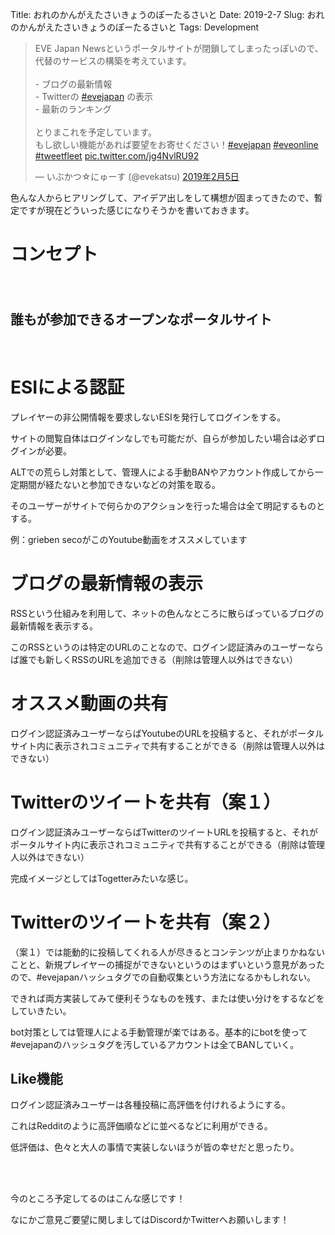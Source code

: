 Title: おれのかんがえたさいきょうのぽーたるさいと
Date: 2019-2-7
Slug: おれのかんがえたさいきょうのぽーたるさいと
Tags: Development


<blockquote class="twitter-tweet" data-lang="ja"><p lang="ja" dir="ltr">EVE Japan Newsというポータルサイトが閉鎖してしまったっぽいので、代替のサービスの構築を考えています。<br><br>- ブログの最新情報<br>- Twitterの <a href="https://twitter.com/hashtag/evejapan?src=hash&amp;ref_src=twsrc%5Etfw">#evejapan</a> の表示<br>- 最新のランキング<br><br>とりまこれを予定しています。<br>もし欲しい機能があれば要望をお寄せください！<a href="https://twitter.com/hashtag/evejapan?src=hash&amp;ref_src=twsrc%5Etfw">#evejapan</a> <a href="https://twitter.com/hashtag/eveonline?src=hash&amp;ref_src=twsrc%5Etfw">#eveonline</a> <a href="https://twitter.com/hashtag/tweetfleet?src=hash&amp;ref_src=twsrc%5Etfw">#tweetfleet</a> <a href="https://t.co/jg4NvlRU92">pic.twitter.com/jg4NvlRU92</a></p>&mdash; いぶかつ☆にゅーす (@evekatsu) <a href="https://twitter.com/evekatsu/status/1092793376154574860?ref_src=twsrc%5Etfw">2019年2月5日</a></blockquote>
<script async src="https://platform.twitter.com/widgets.js" charset="utf-8"></script>


色んな人からヒアリングして、アイデア出しをして構想が固まってきたので、暫定ですが現在どういった感じになりそうかを書いておきます。

# コンセプト

<br /><br /><br />
<b style="font-size: 150%">誰もが参加できるオープンなポータルサイト</b>
<br /><br /><br />


# ESIによる認証
プレイヤーの非公開情報を要求しないESIを発行してログインをする。

サイトの閲覧自体はログインなしでも可能だが、自らが参加したい場合は必ずログインが必要。

ALTでの荒らし対策として、管理人による手動BANやアカウント作成してから一定期間が経たないと参加できないなどの対策を取る。

そのユーザーがサイトで何らかのアクションを行った場合は全て明記するものとする。

例：grieben secoがこのYoutube動画をオススメしています

# ブログの最新情報の表示
RSSという仕組みを利用して、ネットの色んなところに散らばっているブログの最新情報を表示する。

このRSSというのは特定のURLのことなので、ログイン認証済みのユーザーならば誰でも新しくRSSのURLを追加できる（削除は管理人以外はできない）

# オススメ動画の共有
ログイン認証済みユーザーならばYoutubeのURLを投稿すると、それがポータルサイト内に表示されコミュニティで共有することができる（削除は管理人以外はできない）

# Twitterのツイートを共有（案１）
ログイン認証済みユーザーならばTwitterのツイートURLを投稿すると、それがポータルサイト内に表示されコミュニティで共有することができる（削除は管理人以外はできない）

完成イメージとしてはTogetterみたいな感じ。

# Twitterのツイートを共有（案２）
（案１）では能動的に投稿してくれる人が尽きるとコンテンツが止まりかねないことと、新規プレイヤーの捕捉ができないというのはまずいという意見があったので、#evejapanハッシュタグでの自動収集という方法になるかもしれない。

できれば両方実装してみて便利そうなものを残す、または使い分けをするなどをしていきたい。

bot対策としては管理人による手動管理が楽ではある。基本的にbotを使って#evejapanのハッシュタグを汚しているアカウントは全てBANしていく。

## Like機能
ログイン認証済みユーザーは各種投稿に高評価を付けれるようにする。

これはRedditのように高評価順などに並べるなどに利用ができる。

低評価は、色々と大人の事情で実装しないほうが皆の幸せだと思ったり。


<br /><br />

今のところ予定してるのはこんな感じです！

なにかご意見ご要望に関しましてはDiscordかTwitterへお願いします！
